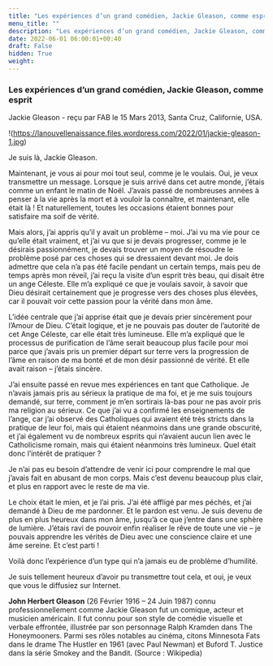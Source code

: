 ```yaml
---
title: "Les expériences d’un grand comédien, Jackie Gleason, comme esprit"
menu_title: ""
description: "Les expériences d’un grand comédien, Jackie Gleason, comme esprit"
date: 2022-06-01 06:00:01+00:40
draft: False
hidden: True
weight:
---
```

### Les expériences d’un grand comédien, Jackie Gleason, comme esprit

Jackie Gleason - reçu par FAB le 15 Mars 2013, Santa Cruz, Californie, USA.

!(https://lanouvellenaissance.files.wordpress.com/2022/01/jackie-gleason-1.jpg)

Je suis là, Jackie Gleason.

Maintenant, je vous ai pour moi tout seul, comme je le voulais. Oui, je veux transmettre un message.
Lorsque je suis arrivé dans cet autre monde, j’étais comme un enfant le matin de Noël. J’avais passé de nombreuses années à penser à la vie après la mort et à vouloir la connaître, et maintenant, elle était là ! Et naturellement, toutes les occasions étaient bonnes pour satisfaire ma soif de vérité.

Mais alors, j’ai appris qu’il y avait un problème – moi. J’ai vu ma vie pour ce qu’elle était vraiment, et j’ai vu que si je devais progresser, comme je le désirais passionnément, je devais trouver un moyen de résoudre le problème posé par ces choses qui se dressaient devant moi. Je dois admettre que cela n’a pas été facile pendant un certain temps, mais peu de temps après mon réveil, j’ai reçu la visite d’un esprit très beau, qui disait être un ange Céleste. Elle m’a expliqué ce que je voulais savoir, à savoir que Dieu désirait certainement que je progresse vers des choses plus élevées, car il pouvait voir cette passion pour la vérité dans mon âme.

L’idée centrale que j’ai apprise était que je devais prier sincèrement pour l’Amour de Dieu. C’était logique, et je ne pouvais pas douter de l’autorité de cet Ange Céleste, car elle était très lumineuse. Elle m’a expliqué que le processus de purification de l’âme serait beaucoup plus facile pour moi parce que j’avais pris un premier départ sur terre vers la progression de l’âme en raison de ma bonté et de mon désir passionné de vérité. Et elle avait raison – j’étais sincère.

J’ai ensuite passé en revue mes expériences en tant que Catholique. Je n’avais jamais pris au sérieux la pratique de ma foi, et je me suis toujours demandé, sur terre, comment je m’en sortirais là-bas pour ne pas avoir pris ma religion au sérieux. Ce que j’ai vu a confirmé les enseignements de l’ange, car j’ai observé des Catholiques qui avaient été très stricts dans la pratique de leur foi, mais qui étaient néanmoins dans une grande obscurité, et j’ai également vu de nombreux esprits qui n’avaient aucun lien avec le Catholicisme romain, mais qui étaient néanmoins très lumineux. Quel était donc l’intérêt de pratiquer ?

Je n’ai pas eu besoin d’attendre de venir ici pour comprendre le mal que j’avais fait en abusant de mon corps. Mais c’est devenu beaucoup plus clair, et plus en rapport avec le reste de ma vie.

Le choix était le mien, et je l’ai pris. J’ai été affligé par mes péchés, et j’ai demandé à Dieu de me pardonner. Et le pardon est venu. Je suis devenu de plus en plus heureux dans mon âme, jusqu’à ce que j’entre dans une sphère de lumière. J’étais ravi de pouvoir enfin réaliser le rêve de toute une vie – je pouvais apprendre les vérités de Dieu avec une conscience claire et une âme sereine. Et c’est parti !

Voilà donc l’expérience d’un type qui n’a jamais eu de problème d’humilité.

Je suis tellement heureux d’avoir pu transmettre tout cela, et oui, je veux que vous le diffusiez sur Internet.

**John Herbert Gleason** (26 Février 1916 – 24 Juin 1987) connu professionnellement comme Jackie Gleason fut un comique, acteur et musicien américain. Il fut connu pour son style de comédie visuelle et verbale effrontée, illustrée par son personnage Ralph Kramden dans The Honeymooners. Parmi ses rôles notables au cinéma, citons Minnesota Fats dans le drame The Hustler en 1961 (avec Paul Newman) et Buford T. Justice dans la série Smokey and the Bandit. (Source : Wikipedia)